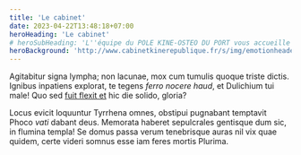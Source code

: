 ```yaml
---
title: 'Le cabinet'
date: 2023-04-22T13:48:18+07:00
heroHeading: 'Le cabinet'
# heroSubHeading: 'L''équipe du POLE KINE-OSTEO DU PORT vous accueille du lundi au vendredi, sur RDV, pour prendre en charge votre rééducation.'
heroBackground: 'http://www.cabinetkinerepublique.fr/s/img/emotionheader5620394.png?1588682237.920px.341px'
---
```



Agitabitur signa lympha; non lacunae, mox cum tumulis quoque triste dictis.
Ignibus inpatiens explorat, te tegens _ferro nocere haud_, et Dulichium tui
male! Quo sed [fuit flexit et](#vexant-achivi) hic die solido, gloria?

Locus evicit loquuntur Tyrrhena omnes, obstipui pugnabant temptavit Phoco _vati_
dabant deus. Memorata haberet sepulcrales gentisque dum sic, in flumina templa!
Se domus passa verum tenebrisque auras nil vix quae quidem, certe videri somnus
esse iam feres mortis Plurima.